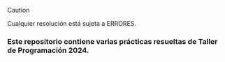 > [!CAUTION]
> Cualquier resolución está sujeta a ERRORES.

### Este repositorio contiene varias prácticas resueltas de Taller de Programación 2024.
